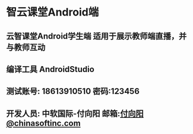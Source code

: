 # 智云课堂Android端

## 云智课堂Android学生端 适用于展示教师端直播，并与教师互动

## 编译工具 AndroidStudio

## 测试账号: 18613910510 密码:123456

## 开发人员: 中软国际-付向阳  邮箱:付向阳@chinasoftinc.com

